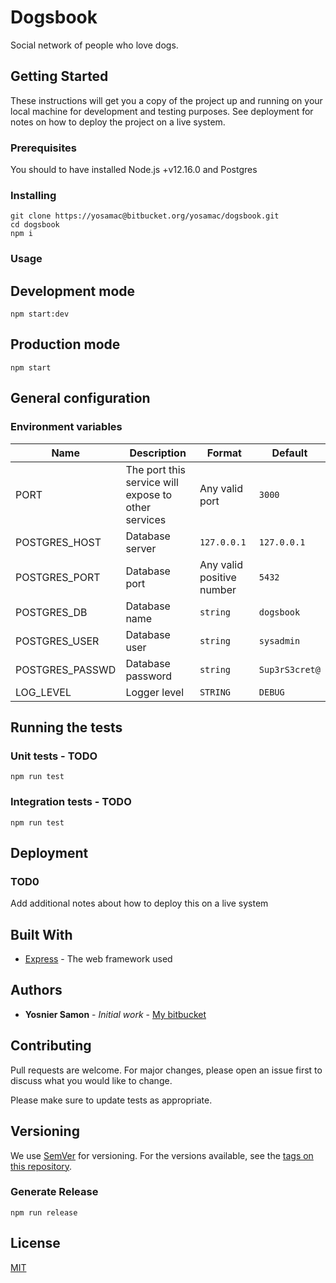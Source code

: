 # Dogsbook

Social network of people who love dogs. 

## Getting Started

These instructions will get you a copy of the project up and running on your local machine for development and testing purposes. See deployment for notes on how to deploy the project on a live system.

### Prerequisites

You should to have installed Node.js +v12.16.0 and Postgres

### Installing

```shell
git clone https://yosamac@bitbucket.org/yosamac/dogsbook.git
cd dogsbook
npm i 
```

### Usage

## Development mode

```shell
npm start:dev
```

## Production mode

```shell
npm start
```

## General configuration

### Environment variables

| Name            | Description                                                                         | Format                         | Default                |
| --------------- | ----------------------------------------------------------------------------------- | ------------------------------ | ---------------------- |
| PORT            | The port this service will expose to other services                                 | Any valid port                 |  `3000`                |
| POSTGRES_HOST   | Database server                                                                     | `127.0.0.1`                    | `127.0.0.1`            |
| POSTGRES_PORT   | Database port                                                                       | Any valid positive number      | `5432`                 |
| POSTGRES_DB     | Database name                                                                       | `string`                       | `dogsbook`             |
| POSTGRES_USER   | Database user                                                                       | `string`                       | `sysadmin`             |
| POSTGRES_PASSWD | Database password                                                                   | `string`                       | `Sup3rS3cret@`         |
| LOG_LEVEL       | Logger level                                                                        | `STRING`                       | `DEBUG`                |


## Running the tests

### Unit tests - TODO

```shell
npm run test 
```

### Integration tests - TODO
```shell
npm run test
```

## Deployment

### TOD0

Add additional notes about how to deploy this on a live system


## Built With

* [Express](https://expressjs.com/en/4x/api.html) - The web framework used

## Authors 

* **Yosnier Samon** - *Initial work* - [My bitbucket](https://bitbucket.org/%7Be62d0967-5a38-43c2-aeca-098e3af45787%7D/)

## Contributing
Pull requests are welcome. For major changes, please open an issue first to discuss what you would like to change.

Please make sure to update tests as appropriate.

## Versioning

We use [SemVer](http://semver.org/) for versioning. For the versions available, see the [tags on this repository](https://bitbucket.org/yosamac/dogsbook/branch/master/tags). 

### Generate Release

```shell
npm run release
```

## License
[MIT](https://choosealicense.com/licenses/mit/)
